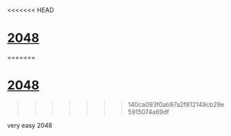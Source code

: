 <<<<<<< HEAD
# [2048](ehttps://ehcgnahc.github.io/)
=======
# [2048](https://ehcgnahc.github.io/)
>>>>>>> 140ca093f0ab97a2f812149cb29e5915074a69df

very easy 2048
